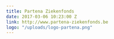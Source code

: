 ```yaml
---
title: Partena Ziekenfonds
date: 2017-03-06 10:23:00 Z
link: http://www.partena-ziekenfonds.be
logo: "/uploads/logo-partena.png"
---
```


